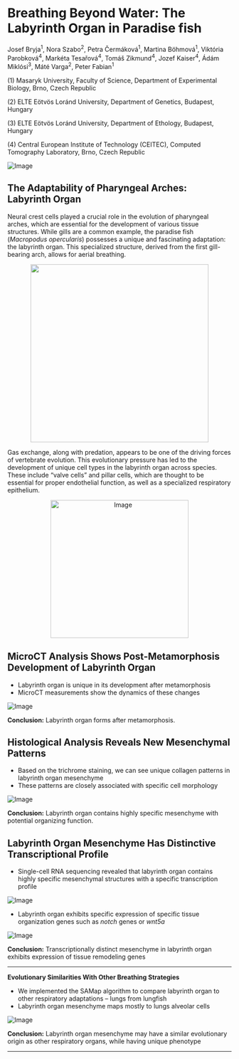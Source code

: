 # Breathing Beyond Water: The Labyrinth Organ in Paradise fish
Josef Bryja<sup>1</sup>, Nora Szabo<sup>2</sup>, Petra Čermáková<sup>1</sup>, Martina Böhmová<sup>1</sup>, Viktória Parobková<sup>4</sup>, Markéta Tesařová<sup>4</sup>, Tomáš Zikmund<sup>4</sup>, Jozef Kaiser<sup>4</sup>, Ádám Miklósi<sup>3</sup>, Máté Varga<sup>2</sup>, Peter Fabian<sup>1</sup>

(1) Masaryk University, Faculty of Science, Department of Experimental Biology, Brno, Czech Republic

(2) ELTE Eötvös Loránd University, Department of Genetics, Budapest, Hungary

(3) ELTE Eötvös Loránd University, Department of Ethology, Budapest, Hungary

(4) Central European Institute of Technology (CEITEC), Computed Tomography Laboratory, Brno, Czech Republic


![Image](https://github.com/user-attachments/assets/9434a1cc-5f2a-4278-b7e3-1a774c3a0f14)


## The Adaptability of Pharyngeal Arches: Labyrinth Organ
Neural crest cells played a crucial role in the evolution of pharyngeal
arches, which are essential for the development of various tissue
structures. While gills are a common example, the paradise fish
(*Macropodus opercularis*) possesses a unique and fascinating
adaptation: the labyrinth organ. This specialized structure, derived from
the first gill-bearing arch, allows for aerial breathing.

<div align="center">
    <img src="https://github.com/user-attachments/assets/eff2cce5-b4eb-44fc-8fae-d3286ff92699" width="400" />
</div>

Gas exchange, along with predation, appears to be one of the driving
forces of vertebrate evolution. This evolutionary pressure has led to the
development of unique cell types in the labyrinth organ across species.
These include “valve cells” and pillar cells, which are thought to be
essential for proper endothelial function, as well as a specialized
respiratory epithelium.

<div align="center">
    <img width="310" alt="Image" src="https://github.com/user-attachments/assets/6679dd23-06e6-488b-b337-c22a1c0ee894" />
</div>


## MicroCT Analysis Shows Post-Metamorphosis Development of Labyrinth Organ
- Labyrinth organ is unique in its development after metamorphosis
- MicroCT measurements show the dynamics of these changes

![Image](https://github.com/user-attachments/assets/504fba1d-4aaa-4df0-8727-434479079f5b)

**Conclusion:** Labyrinth organ forms after metamorphosis.


## Histological Analysis Reveals New Mesenchymal Patterns
- Based on the trichrome staining, we can see unique collagen patterns in labyrinth organ mesenchyme
- These patterns are closely associated with specific cell morphology

![Image](https://github.com/user-attachments/assets/ee70b24c-d900-47a7-916f-aea3769792a3)

**Conclusion:** Labyrinth organ contains highly specific mesenchyme with potential organizing function.


## Labyrinth Organ Mesenchyme Has Distinctive Transcriptional Profile
- Single-cell RNA sequencing revealed that labyrinth organ contains highly specific mesenchymal structures with a specific transcription profile

![Image](https://github.com/user-attachments/assets/f2d63386-3628-4f14-bfda-d145fe509225)

- Labyrinth organ exhibits specific expression of specific tissue organization genes such as *notch* genes or *wnt5a*

![Image](https://github.com/user-attachments/assets/5ded191d-d02e-460c-820d-c3c3574f3492)

**Conclusion:** Transcriptionally distinct mesenchyme in labyrinth organ exhibits expression of tissue remodeling genes

---
**Evolutionary Similarities With Other Breathing Strategies**

- We implemented the SAMap algorithm to compare labyrinth organ to other respiratory adaptations – lungs from lungfish
- Labyrinth organ mesenchyme maps mostly to lungs alveolar cells

![Image](https://github.com/user-attachments/assets/5c8937de-d51a-4614-afc6-d088cfc2e8cf)

**Conclusion:** Labyrinth organ mesenchyme may have a similar evolutionary origin as other respiratory organs, while having unique phenotype

---
